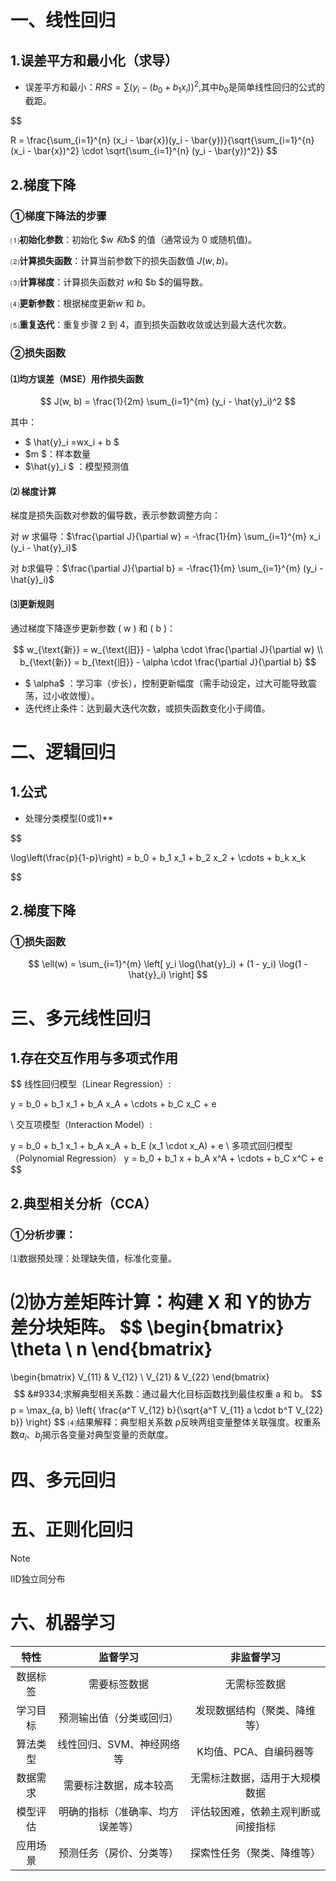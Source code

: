 # 一、线性回归

## 1.**误差平方和最小化**（求导）

* 误差平方和最小：$RRS=\sum(y_{i}-(b_{0}+b_{1}x_{i}))^{2}$,其中$b_{0}$是简单线性回归的公式的截距。

$$

R = \frac{\sum_{i=1}^{n} (x_i - \bar{x})(y_i - \bar{y})}{\sqrt{\sum_{i=1}^{n} (x_i - \bar{x})^2} \cdot \sqrt{\sum_{i=1}^{n} (y_i - \bar{y})^2}}
$$



## 2.梯度下降

### &#9312;梯度下降法的步骤

&#9332;**初始化参数**：初始化 $w $和$b$ 的值（通常设为 0 或随机值)。

&#9333;**计算损失函数**：计算当前参数下的损失函数值 $J(w,b)$。

&#9334;**计算梯度**：计算损失函数对 $w$和 $b $的偏导数。

&#9335;**更新参数**：根据梯度更新$w$ 和 $b$。

&#9336;**重复迭代**：重复步骤 2 到 4，直到损失函数收敛或达到最大迭代次数。

### &#9313;损失函数

#### &#9332;均方误差（MSE）用作损失函数

$$
J(w, b) = \frac{1}{2m} \sum_{i=1}^{m} (y_i - \hat{y}_i)^2
$$

其中：
- $ \hat{y}_i =wx_i + b  $
- $m $：样本数量
- $\hat{y}_i $ ：模型预测值

#### &#9333; 梯度计算
梯度是损失函数对参数的偏导数，表示参数调整方向：

对 $w$ 求偏导：$\frac{\partial J}{\partial w} = -\frac{1}{m} \sum_{i=1}^{m} x_i (y_i - \hat{y}_i)$

对 $b$求偏导：$\frac{\partial J}{\partial b} = -\frac{1}{m} \sum_{i=1}^{m} (y_i - \hat{y}_i)$

#### &#9334;更新规则
通过梯度下降逐步更新参数 \( w \) 和 \( b \)：

$$
w_{\text{新}} = w_{\text{旧}} - \alpha \cdot \frac{\partial J}{\partial w}
\\
b_{\text{新}} = b_{\text{旧}} - \alpha \cdot \frac{\partial J}{\partial b}
$$


- $ \alpha$ ：学习率（步长），控制更新幅度（需手动设定，过大可能导致震荡，过小收敛慢）。
- 迭代终止条件：达到最大迭代次数，或损失函数变化小于阈值。

# 二、逻辑回归

## 1.公式

* 处理分类模型(0或1)**

$$

\log\left(\frac{p}{1-p}\right) = b_0 + b_1 x_1 + b_2 x_2 + \cdots + b_k x_k
$$

## 2.梯度下降

### &#9312;损失函数

$$
\ell(w) = \sum_{i=1}^{m} \left[ y_i \log(\hat{y}_i) + (1 - y_i) \log(1 - \hat{y}_i) \right]
$$



# 三、多元线性回归

## 1.存在交互作用与多项式作用

$$
线性回归模型（Linear Regression）:

y = b_0 + b_1 x_1 + b_A x_A + \cdots + b_C x_C + e

\\
交互项模型（Interaction Model）:

y = b_0 + b_1 x_1 + b_A x_A + b_E (x_1 \cdot x_A) + e
\\
多项式回归模型（Polynomial Regression）
y = b_0 + b_1 x + b_A x^A + \cdots + b_C x^C + e
$$

## 2.典型相关分析（CCA）

### &#9312;分析步骤：

&#9332;数据预处理：处理缺失值，标准化变量。

&#9333;协方差矩阵计算：构建 $\mathbf{X}$ 和 $\mathbf{Y }$的协方差分块矩阵。
$$
\begin{bmatrix}
\theta \\
n
\end{bmatrix}
=
\begin{bmatrix}
V_{11} & V_{12} \\
V_{21} & V_{22}
\end{bmatrix}
$$
&#9334;求解典型相关系数：通过最大化目标函数找到最佳权重 a 和 b。
$$
p = \max_{a, b} \left\{ \frac{a^T V_{12} b}{\sqrt{a^T V_{11} a \cdot b^T V_{22} b}} \right\}
$$
&#9335;结果解释：典型相关系数 ρ反映两组变量整体关联强度。权重系数$a_i$、$b_j$揭示各变量对典型变量的贡献度。



# 四、多元回归

# 五、正则化回归

> [!NOTE]
>
> IID独立同分布

# 六、机器学习

|   特性   |             监督学习             |             非监督学习             |
| :------: | :------------------------------: | :--------------------------------: |
| 数据标签 |           需要标签数据           |            无需标签数据            |
| 学习目标 |     预测输出值（分类或回归）     |    发现数据结构（聚类、降维等）    |
| 算法类型 |    线性回归、SVM、神经网络等     |       K均值、PCA、自编码器等       |
| 数据需求 |      需要标注数据，成本较高      |   无需标注数据，适用于大规模数据   |
| 模型评估 | 明确的指标（准确率、均方误差等） | 评估较困难，依赖主观判断或间接指标 |
| 应用场景 |     预测任务（房价、分类等）     |     探索性任务（聚类、降维等）     |